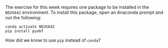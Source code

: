 The exercise for this week requires one package to be installed in the `NEUS642` environment. To install this package, open an Anaconda prompt and run the following:

	conda activate NEUS642
	pip install pyabf

How did we know to use `pip` instead of `conda`?

